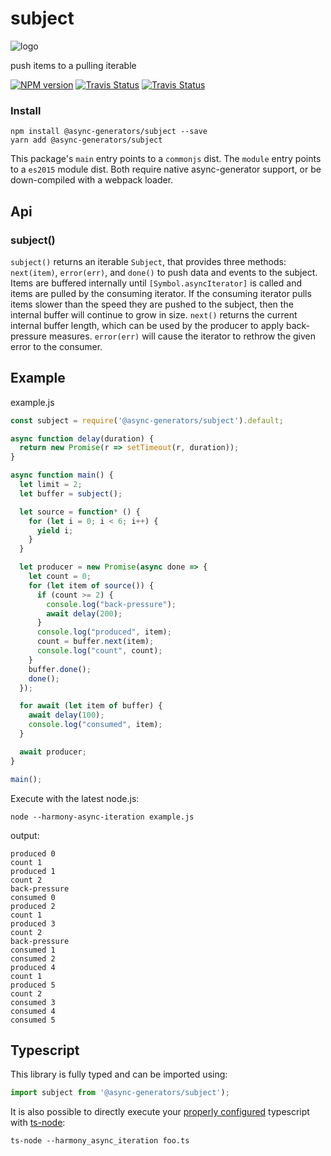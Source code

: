 # subject
![logo](https://avatars1.githubusercontent.com/u/31987273?v=4&s=110)

push items to a pulling iterable 

[![NPM version][npm-image]][npm-url]
[![Travis Status][travis-image]][travis-url]
[![Travis Status][codecov-image]][codecov-url]

### Install
```
npm install @async-generators/subject --save
yarn add @async-generators/subject
```

This package's `main` entry points to a `commonjs` dist. 
The `module` entry points to a `es2015` module dist. Both require native async-generator support, or be down-compiled with a webpack loader. 

## Api

### subject()

<code>subject()</code> returns an iterable `Subject`, that provides three methods: `next(item)`, `error(err)`, and `done()` to push data and events to the subject. Items are buffered internally until `[Symbol.asyncIterator]` is called and items are pulled by the consuming iterator. If the consuming iterator pulls items slower than the speed they are pushed to the subject, then the internal buffer will continue to grow in size. `next()` returns the current internal buffer length, which can be used by the producer to apply back-pressure measures. `error(err)` will cause the iterator to rethrow the given error to the consumer. 

## Example

example.js
```js
const subject = require('@async-generators/subject').default;

async function delay(duration) {
  return new Promise(r => setTimeout(r, duration));
}

async function main() {
  let limit = 2;
  let buffer = subject();

  let source = function* () {
    for (let i = 0; i < 6; i++) {
      yield i;
    }
  }

  let producer = new Promise(async done => {
    let count = 0;
    for (let item of source()) {
      if (count >= 2) {
        console.log("back-pressure");
        await delay(200);
      }
      console.log("produced", item);
      count = buffer.next(item);
      console.log("count", count);
    }
    buffer.done();
    done();
  });

  for await (let item of buffer) {
    await delay(100);
    console.log("consumed", item);
  }

  await producer;
}

main();

```

Execute with the latest node.js: 

```
node --harmony-async-iteration example.js
```

output:
```
produced 0
count 1
produced 1
count 2
back-pressure
consumed 0
produced 2
count 1
produced 3
count 2
back-pressure
consumed 1
consumed 2
produced 4
count 1
produced 5
count 2
consumed 3
consumed 4
consumed 5
```
## Typescript

This library is fully typed and can be imported using: 

```ts
import subject from '@async-generators/subject');
```

It is also possible to directly execute your [properly configured](https://stackoverflow.com/a/43694282/1657476) typescript with [ts-node](https://www.npmjs.com/package/ts-node):

```
ts-node --harmony_async_iteration foo.ts
```

[npm-url]: https://npmjs.org/package/@async-generators/subject
[npm-image]: https://img.shields.io/npm/v/@async-generators/subject.svg
[npm-downloads]: https://img.shields.io/npm/dm/@async-generators/subject.svg
[travis-url]: https://travis-ci.org/async-generators/subject
[travis-image]: https://img.shields.io/travis/async-generators/subject/master.svg
[codecov-url]: https://codecov.io/gh/async-generators/subject
[codecov-image]: https://codecov.io/gh/async-generators/subject/branch/master/graph/badge.svg
